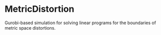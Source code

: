 # MetricDistortion
Gurobi-based simulation for solving linear programs for the boundaries of metric space distortions.

